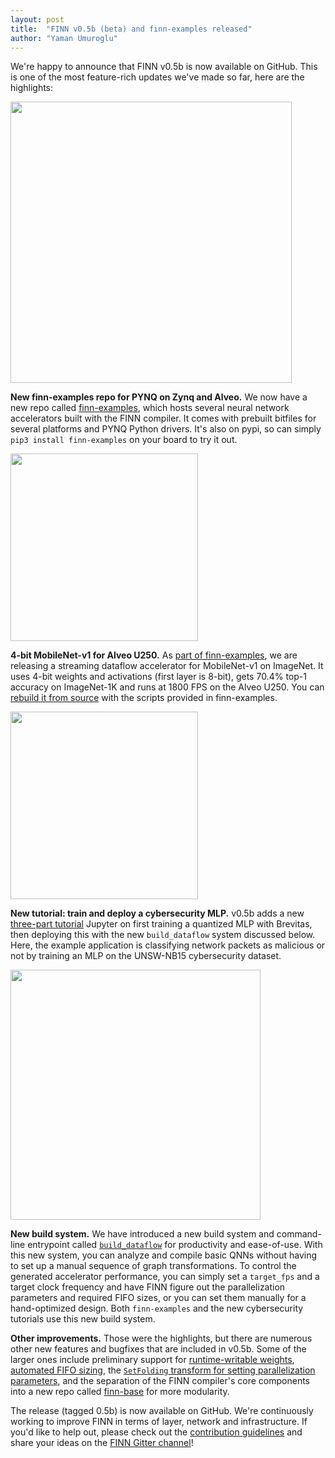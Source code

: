 ```yaml
---
layout: post
title:  "FINN v0.5b (beta) and finn-examples released"
author: "Yaman Umuroglu"
---
```


We're happy to announce that FINN v0.5b is now available on GitHub. This is
one of the most feature-rich updates we've made so far, here are the highlights:


<img src="https://xilinx.github.io/finn/img/finn-examples-header.png" width="450" align="center"/>

**New finn-examples repo for PYNQ on Zynq and Alveo.** We now have a new repo
called [finn-examples](https://github.com/Xilinx/finn-examples), which hosts
several neural network accelerators built with the FINN compiler. It comes with
prebuilt bitfiles for several platforms and PYNQ Python drivers. It's also on
pypi, so can simply `pip3 install finn-examples` on your board to try it out.

<img src="https://xilinx.github.io/finn/img/imagenet.jpg" width="300" align="center"/>

**4-bit MobileNet-v1 for Alveo U250.** As [part of finn-examples](https://github.com/Xilinx/finn-examples/blob/main/finn_examples/notebooks/2_imagenet_with_mobilenet_v1.ipynb),
we are releasing a streaming dataflow accelerator for MobileNet-v1 on ImageNet.
It uses 4-bit weights and activations (first layer is 8-bit), gets 70.4% top-1
accuracy on ImageNet-1K and runs at 1800 FPS on the Alveo U250.
You can [rebuild it from source](https://github.com/Xilinx/finn-examples/tree/main/build/mobilenet-v1)
with the scripts provided in finn-examples.

<img src="https://xilinx.github.io/finn/img/cybsec.jpeg" width="300" align="center"/>

**New tutorial: train and deploy a cybersecurity MLP.** v0.5b adds a new [three-part tutorial](https://github.com/Xilinx/finn/tree/master/notebooks/end2end_example/cybersecurity)
Jupyter on first training a quantized MLP with Brevitas, then deploying this
with the new `build_dataflow` system discussed below.  Here, the example application
is classifying network packets as malicious or not by training an MLP on the
UNSW-NB15 cybersecurity dataset.

<img src="https://xilinx.github.io/finn/img/build-cfg.png" width="400" align="center"/>

**New build system.** We have introduced a new build system
and command-line entrypoint called [`build_dataflow`](https://finn.readthedocs.io/en/latest/command_line.html) for productivity and ease-of-use. With this new system,
you can analyze and compile basic QNNs without having to set up a manual
sequence of graph transformations. To control the generated accelerator
performance, you can simply set a `target_fps` and a target clock frequency
and have FINN figure out the parallelization parameters and required FIFO sizes,
or you can set them manually for a hand-optimized design. Both `finn-examples`
and the new cybersecurity tutorials use this new build system.

**Other improvements.** Those were the highlights, but there are numerous other
new features and bugfixes that are included in v0.5b. Some of the larger ones
include preliminary support for [runtime-writable weights](https://github.com/Xilinx/finn/pull/234),
[automated FIFO sizing](https://github.com/Xilinx/finn/pull/232),
the [`SetFolding` transform for setting parallelization parameters](https://github.com/Xilinx/finn/pull/251),
and the separation of the FINN compiler's core components into a new repo
called [finn-base](https://github.com/Xilinx/finn-base/) for more modularity.

The release (tagged 0.5b) is now available on GitHub.
We're continuously working to improve FINN in terms of layer, network and
infrastructure.
If you'd like to help out, please check out the <a href="https://github.com/Xilinx/finn/blob/master/CONTRIBUTING.md">contribution guidelines</a> and
share your ideas on the <a href="https://gitter.im/xilinx-finn/community">FINN Gitter channel</a>!
